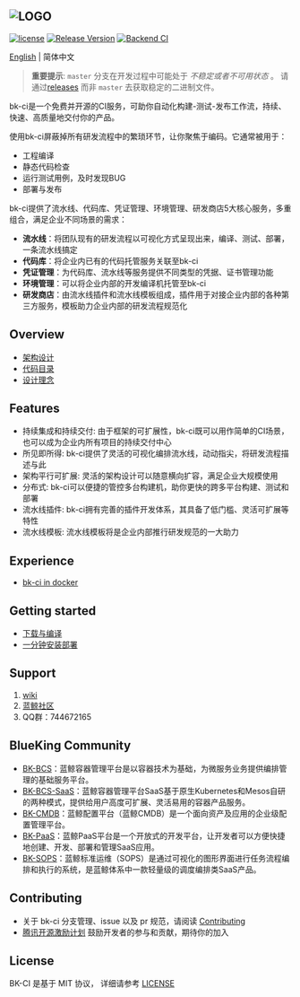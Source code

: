 ![LOGO](docs/resource/img/bkci_cn.png)
---
[![license](https://img.shields.io/badge/license-mit-brightgreen.svg?style=flat)](https://github.com/Tencent/bk-ci/blob/master/LICENSE.txt) [![Release Version](https://img.shields.io/github/v/release/Tencent/bk-ci?include_prereleases)](https://github.com/Tencent/bk-ci/releases) [![Backend CI](https://github.com/Tencent/bk-ci/workflows/Backend%20CI/badge.svg?branch=master)](https://img.shields.io/github/workflow/status/Tencent/bk-ci/Tag%20Realse)

[English](README_EN.md) | 简体中文

> **重要提示**: `master` 分支在开发过程中可能处于 *不稳定或者不可用状态* 。
请通过[releases](https://github.com/tencent/bk-ci/releases) 而非 `master` 去获取稳定的二进制文件。

bk-ci是一个免费并开源的CI服务，可助你自动化构建-测试-发布工作流，持续、快速、高质量地交付你的产品。

使用bk-ci屏蔽掉所有研发流程中的繁琐环节，让你聚焦于编码。它通常被用于：
- 工程编译
- 静态代码检查
- 运行测试用例，及时发现BUG
- 部署与发布

bk-ci提供了流水线、代码库、凭证管理、环境管理、研发商店5大核心服务，多重组合，满足企业不同场景的需求：
- **流水线**：将团队现有的研发流程以可视化方式呈现出来，编译、测试、部署，一条流水线搞定
- **代码库**：将企业内已有的代码托管服务关联至bk-ci
- **凭证管理**：为代码库、流水线等服务提供不同类型的凭据、证书管理功能
- **环境管理**：可以将企业内部的开发编译机托管至bk-ci
- **研发商店**：由流水线插件和流水线模板组成，插件用于对接企业内部的各种第三方服务，模板助力企业内部的研发流程规范化

## Overview
- [架构设计](docs/overview/architecture.md)
- [代码目录](docs/overview/code_framework.md)
- [设计理念](docs/overview/design.md)

## Features
- 持续集成和持续交付: 由于框架的可扩展性，bk-ci既可以用作简单的CI场景，也可以成为企业内所有项目的持续交付中心
- 所见即所得:  bk-ci提供了灵活的可视化编排流水线，动动指尖，将研发流程描述与此
- 架构平行可扩展: 灵活的架构设计可以随意横向扩容，满足企业大规模使用
- 分布式: bk-ci可以便捷的管控多台构建机，助你更快的跨多平台构建、测试和部署
- 流水线插件: bk-ci拥有完善的插件开发体系，其具备了低门槛、灵活可扩展等特性
- 流水线模板: 流水线模板将是企业内部推行研发规范的一大助力

## Experience
- [bk-ci in docker](https://hub.docker.com/r/blueking/bk-ci)

## Getting started
- [下载与编译](docs/overview/source_compile.md)
- [一分钟安装部署](docs/overview/installation.md)

## Support
1. [wiki](https://github.com/Tencent/bk-ci/wiki)
2. [蓝鲸社区](https://bk.tencent.com/s-mart/community)
3. QQ群：744672165

## BlueKing Community
- [BK-BCS](https://github.com/Tencent/bk-bcs)：蓝鲸容器管理平台是以容器技术为基础，为微服务业务提供编排管理的基础服务平台。
- [BK-BCS-SaaS](https://github.com/Tencent/bk-bcs-saas)：蓝鲸容器管理平台SaaS基于原生Kubernetes和Mesos自研的两种模式，提供给用户高度可扩展、灵活易用的容器产品服务。
- [BK-CMDB](https://github.com/Tencent/bk-cmdb)：蓝鲸配置平台（蓝鲸CMDB）是一个面向资产及应用的企业级配置管理平台。
- [BK-PaaS](https://github.com/Tencent/bk-PaaS)：蓝鲸PaaS平台是一个开放式的开发平台，让开发者可以方便快捷地创建、开发、部署和管理SaaS应用。
- [BK-SOPS](https://github.com/Tencent/bk-sops)：蓝鲸标准运维（SOPS）是通过可视化的图形界面进行任务流程编排和执行的系统，是蓝鲸体系中一款轻量级的调度编排类SaaS产品。

## Contributing
- 关于 bk-ci 分支管理、issue 以及 pr 规范，请阅读 [Contributing](CONTRIBUTING.md)
- [腾讯开源激励计划](https://opensource.tencent.com/contribution) 鼓励开发者的参与和贡献，期待你的加入


## License
BK-CI 是基于 MIT 协议， 详细请参考 [LICENSE](LICENSE.txt)


